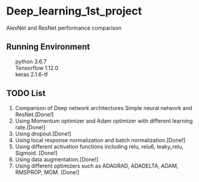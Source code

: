 # Deep_learning_1st_project
AlexNet and ResNet performance comparison

## Running Environment

<ul style="list-style: none;">
  
  <li>python 3.6.7</li>
  <li>Tensorflow 1.12.0</li>
  <li>keras 2.1.6-tf</li>

</ul>

## TODO List

<ol>
  
  <li>Comparison of Deep network architectures Simple neural network and ResNet.[Done!]</li>
  <li>Using Momentum optimizer and Adam optimizer with different learning rate.[Done!]</li>
  <li>Using dropout.[Done!]</li>
  <li>Using local response normalization and batch normalization.[Done!]</li>
  <li>Using different activation functions including relu, relu6, leaky_relu, Sigmoid. [Done!] </li>
  <li>Using data augmentation.[Done!]</li>
  <li>Using different optimizers such as ADAGRAD, ADADELTA, ADAM, RMSPROP, MOM. [Done!]</li>
  
</ol>

